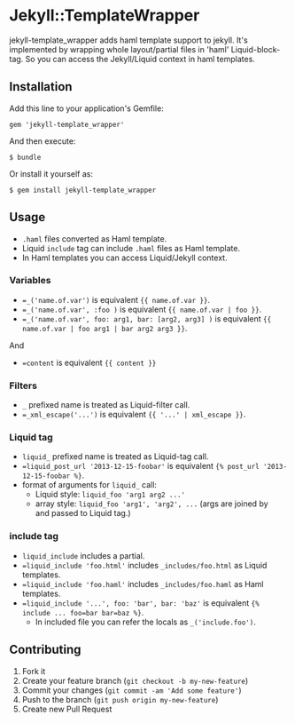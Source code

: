 # Jekyll::TemplateWrapper

jekyll-template_wrapper adds haml template support to jekyll.  It's
implemented by wrapping whole layout/partial files in 'haml'
Liquid-block-tag.  So you can access the Jekyll/Liquid context in haml
templates.

## Installation

Add this line to your application's Gemfile:

```
gem 'jekyll-template_wrapper'
```

And then execute:

```
$ bundle
```

Or install it yourself as:

```
$ gem install jekyll-template_wrapper
```

## Usage

* `.haml` files converted as Haml template.
* Liquid `include` tag can include `.haml` files as Haml template.
* In Haml templates you can access Liquid/Jekyll context.

### Variables

* `=_('name.of.var')` is equivalent `{{ name.of.var }}`.
* `=_('name.of.var', :foo )` is equivalent `{{ name.of.var | foo }}`.
* `=_('name.of.var', foo: arg1, bar: [arg2, arg3] )` is equivalent `{{ name.of.var | foo arg1 | bar arg2 arg3 }}`.

And

* `=content` is equivalent `{{ content }}`

### Filters

* `_` prefixed name is treated as Liquid-filter call.
* `=_xml_escape('...')` is equivalent `{{ '...' | xml_escape }}`.

### Liquid tag

* `liquid_` prefixed name is treated as Liquid-tag call.
* `=liquid_post_url '2013-12-15-foobar'` is equivalent `{% post_url '2013-12-15-foobar %}`.
* format of arguments for `liquid_` call:
  * Liquid style: `liquid_foo 'arg1 arg2 ...'`
  * array style: `liquid_foo 'arg1', 'arg2', ...` (args are joined by ` ` and passed to Liquid tag.)

### include tag

* `liquid_include` includes a partial.
* `=liquid_include 'foo.html'` includes `_includes/foo.html` as Liquid templates.
* `=liquid_include 'foo.haml'` includes `_includes/foo.haml` as Haml templates.
* `=liquid_include '...', foo: 'bar', bar: 'baz'` is equivalent `{% include ... foo=bar bar=baz %}`.
  * In included file you can refer the locals as `_('include.foo')`.

## Contributing

1. Fork it
2. Create your feature branch (`git checkout -b my-new-feature`)
3. Commit your changes (`git commit -am 'Add some feature'`)
4. Push to the branch (`git push origin my-new-feature`)
5. Create new Pull Request
